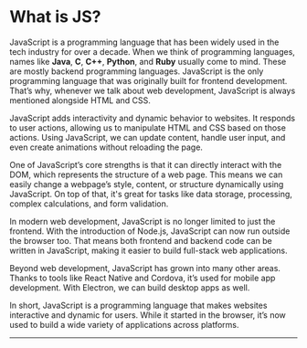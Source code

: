 # What is JS?

JavaScript is a programming language that has been widely used in the tech industry for over a decade. When we think of programming languages, names like **Java**, **C**, **C++**, **Python**, and **Ruby** usually come to mind. These are mostly backend programming languages. JavaScript is the only programming language that was originally built for frontend development. That’s why, whenever we talk about web development, JavaScript is always mentioned alongside HTML and CSS.

JavaScript adds interactivity and dynamic behavior to websites. It responds to user actions, allowing us to manipulate HTML and CSS based on those actions. Using JavaScript, we can update content, handle user input, and even create animations without reloading the page.

One of JavaScript’s core strengths is that it can directly interact with the DOM, which represents the structure of a web page. This means we can easily change a webpage’s style, content, or structure dynamically using JavaScript. On top of that, it's great for tasks like data storage, processing, complex calculations, and form validation.

In modern web development, JavaScript is no longer limited to just the frontend. With the introduction of Node.js, JavaScript can now run outside the browser too. That means both frontend and backend code can be written in JavaScript, making it easier to build full-stack web applications.

Beyond web development, JavaScript has grown into many other areas. Thanks to tools like React Native and Cordova, it’s used for mobile app development. With Electron, we can build desktop apps as well.

In short, JavaScript is a programming language that makes websites interactive and dynamic for users. While it started in the browser, it’s now used to build a wide variety of applications across platforms.

---
